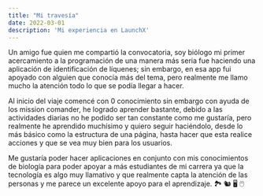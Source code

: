```yaml
---
title: "Mi travesía"
date: 2022-03-01
description: 'Mi experiencia en LaunchX'
---
```

Un amigo fue quien me compartió la convocatoria, soy biólogo mi primer acercamiento a la programación de una manera más seria fue haciendo una aplicación de identificación de líquenes; sin embargo, en esa app fui apoyado con alguien que conocía más del tema, pero realmente me llamo mucho la atención todo lo que se podía llegar a hacer. 

Al inicio del viaje comencé con 0 conocimiento sin embargo con ayuda de los mission comander, he logrado aprender bastante, debido a las actividades diarias no he podido ser tan constante como me gustaría, pero realmente he aprendido muchísimo y quiero seguir haciéndolo, desde lo más básico como la estructura de una página, hasta hacer que esta realice acciones y que se vea muy bien para los usuarios.

Me gustaría poder hacer aplicaciones en conjunto con mis conocimientos de biología para poder apoyar a más estudiantes de mi carrera ya que la tecnología es algo muy llamativo y que realmente capta la atención de las personas y me parece un excelente apoyo para el aprendizaje.
🏞️ 🐿️ 🖥️ 🖱️
